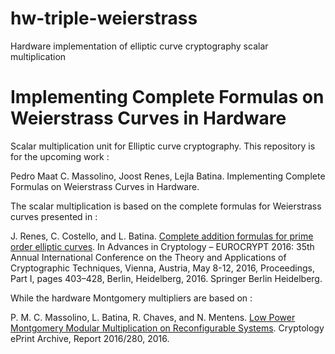 # hw-triple-weierstrass
Hardware implementation of elliptic curve cryptography scalar multiplication
# Implementing Complete Formulas on Weierstrass Curves in Hardware
Scalar multiplication unit for Elliptic curve cryptography. This repository is for the upcoming work :

Pedro Maat C. Massolino, Joost Renes, Lejla Batina. Implementing Complete Formulas on Weierstrass Curves in Hardware.

The scalar multiplication is based on the complete formulas for Weierstrass curves presented in :

J. Renes, C. Costello, and L. Batina.  [Complete addition formulas for prime order elliptic curves](https://eprint.iacr.org/2015/1060). In Advances in Cryptology – EUROCRYPT 2016: 35th Annual International Conference on the Theory and Applications of Cryptographic Techniques, Vienna, Austria, May 8-12, 2016, Proceedings, Part I, pages 403–428, Berlin, Heidelberg, 2016. Springer Berlin Heidelberg.

While the hardware Montgomery multipliers are based on :

P. M. C. Massolino, L. Batina, R. Chaves, and N. Mentens. [Low Power Montgomery Modular Multiplication on Reconfigurable Systems](http://eprint.iacr.org/2016/280). Cryptology ePrint Archive, Report 2016/280, 2016.
